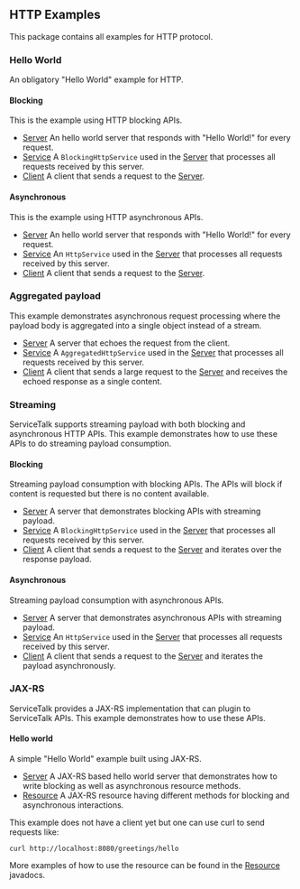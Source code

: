 ## HTTP Examples

This package contains all examples for HTTP protocol. 

### Hello World

An obligatory "Hello World" example for HTTP.

#### Blocking 

This is the example using HTTP blocking APIs.

- [Server](helloworld/HelloWorldBlockingServer.java) An hello world server that responds with "Hello World!" for every request.
- [Service](helloworld/HelloWorldBlockingService.java) A `BlockingHttpService` used in the [Server](helloworld/HelloWorldBlockingServer.java) that processes all requests received by this server.
- [Client](helloworld/HelloWorldBlockingClient.java) A client that sends a request to the [Server](helloworld/HelloWorldBlockingServer.java).

#### Asynchronous 

This is the example using HTTP asynchronous APIs.

- [Server](helloworld/HelloWorldServer.java) An hello world server that responds with "Hello World!" for every request.
- [Service](helloworld/HelloWorldService.java) An `HttpService` used in the [Server](helloworld/HelloWorldServer.java) that processes all requests received by this server.
- [Client](helloworld/HelloWorldClient.java) A client that sends a request to the [Server](helloworld/HelloWorldServer.java).

### Aggregated payload

This example demonstrates asynchronous request processing where the payload body is aggregated into a single object instead of a stream.

- [Server](aggregation/AggregatingPayloadServer.java) A server that echoes the request from the client.
- [Service](aggregation/RequestAggregationService.java) A `AggregatedHttpService` used in the [Server](aggregation/AggregatingPayloadServer.java) that processes all requests received by this server.
- [Client](aggregation/AggregatingPayloadClient.java) A client that sends a large request to the [Server](aggregation/AggregatingPayloadServer.java) and receives the echoed response as a single content.

### Streaming

ServiceTalk supports streaming payload with both blocking and asynchronous HTTP APIs. 
This example demonstrates how to use these APIs to do streaming payload consumption.

#### Blocking 

Streaming payload consumption with blocking APIs. The APIs will block if content is requested but there is no content available.

- [Server](streaming/StreamingBlockingServer.java) A server that demonstrates blocking APIs with streaming payload.
- [Service](streaming/StreamingBlockingService.java) A `BlockingHttpService` used in the [Server](streaming/StreamingBlockingServer.java) that processes all requests received by this server.
- [Client](streaming/StreamingBlockingClient.java) A client that sends a request to the [Server](streaming/StreamingBlockingServer.java) and iterates over the response payload.

#### Asynchronous 

Streaming payload consumption with asynchronous APIs.

- [Server](streaming/StreamingServer.java) A server that demonstrates asynchronous APIs with streaming payload.
- [Service](streaming/StreamingService.java) An `HttpService` used in the [Server](streaming/StreamingServer.java) that processes all requests received by this server.
- [Client](streaming/StreamingBlockingClient.java) A client that sends a request to the [Server](streaming/StreamingServer.java) and iterates the payload asynchronously.


### JAX-RS

ServiceTalk provides a JAX-RS implementation that can plugin to ServiceTalk APIs. 
This example demonstrates how to use these APIs.

#### Hello world 

A simple "Hello World" example built using JAX-RS.

- [Server](jaxrs/helloworld/HelloWorldJaxRsServer.java) A JAX-RS based hello world server that demonstrates how to write blocking as well as asynchronous resource methods. 
- [Resource](jaxrs/helloworld/HelloWorldJaxRsResource.java) A JAX-RS resource having different methods for blocking and asynchronous interactions.

This example does not have a client yet but one can use curl to send requests like:

`curl http://localhost:8080/greetings/hello`

More examples of how to use the resource can be found in the [Resource](jaxrs/helloworld/HelloWorldJaxRsResource.java) javadocs.
